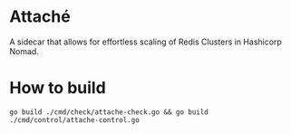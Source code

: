 # Attaché
A sidecar that allows for effortless scaling of Redis Clusters in Hashicorp
Nomad.

# How to build
```
go build ./cmd/check/attache-check.go && go build ./cmd/control/attache-control.go
```
